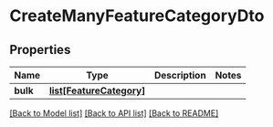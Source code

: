 # CreateManyFeatureCategoryDto

## Properties
Name | Type | Description | Notes
------------ | ------------- | ------------- | -------------
**bulk** | [**list[FeatureCategory]**](FeatureCategory.md) |  | 

[[Back to Model list]](../README.md#documentation-for-models) [[Back to API list]](../README.md#documentation-for-api-endpoints) [[Back to README]](../README.md)

